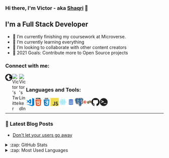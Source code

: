 ### Hi there, I'm Victor - aka [Shaqri][website] 👋  


## I'm a Full Stack Developer

- 🔭 I’m currently finishing my coursework at Microverse.
- 🌱 I’m currently learning everything 
- 👯 I’m looking to collaborate with other content creators
- 🥅 2021 Goals: Contribute more to Open Source projects

### Connect with me:

[<img align="left" alt="portfolio" width="22px" src="https://raw.githubusercontent.com/iconic/open-iconic/master/svg/globe.svg" />][website]
[<img align="left" alt="Victor's Twitter" width="22px" src="https://cdn.jsdelivr.net/npm/simple-icons@v3/icons/twitter.svg" />][twitter]
[<img align="left" alt="Victor's LinkedIn" width="22px" src="https://cdn.jsdelivr.net/npm/simple-icons@v3/icons/linkedin.svg" />][linkedin]

<br />

### Languages and Tools:

[<img align="left" alt="Visual Studio Code" width="26px" src="https://raw.githubusercontent.com/github/explore/80688e429a7d4ef2fca1e82350fe8e3517d3494d/topics/visual-studio-code/visual-studio-code.png" />][linkedin]
[<img align="left" alt="HTML5" width="26px" src="https://raw.githubusercontent.com/github/explore/80688e429a7d4ef2fca1e82350fe8e3517d3494d/topics/html/html.png" />](https://github.com/Shaqri/Capstone-Go-on-sales)
[<img align="left" alt="CSS3" width="26px" src="https://raw.githubusercontent.com/github/explore/80688e429a7d4ef2fca1e82350fe8e3517d3494d/topics/css/css.png" />](https://github.com/Shaqri/Capstone-Go-on-sales)
[<img align="left" alt="JavaScript" width="26px" src="https://raw.githubusercontent.com/github/explore/80688e429a7d4ef2fca1e82350fe8e3517d3494d/topics/javascript/javascript.png" />][linkedin]
[<img align="left" alt="React" width="26px" src="https://raw.githubusercontent.com/github/explore/80688e429a7d4ef2fca1e82350fe8e3517d3494d/topics/react/react.png" />][linkedin]
[<img align="left" alt="SQL" width="26px" src="https://raw.githubusercontent.com/github/explore/80688e429a7d4ef2fca1e82350fe8e3517d3494d/topics/sql/sql.png" />](https://github.com/Shaqri/SQL)
[<img align="left" alt="postgreSQL" width="26px" src="https://raw.githubusercontent.com/github/explore/80688e429a7d4ef2fca1e82350fe8e3517d3494d/topics/postgresql/postgresql.png" />](https://github.com/Shaqri/SQL)
[<img align="left" alt="Git" width="26px" src="https://raw.githubusercontent.com/github/explore/80688e429a7d4ef2fca1e82350fe8e3517d3494d/topics/git/git.png" />][linkedin]
[<img align="left" alt="GitHub" width="26px" src="https://raw.githubusercontent.com/github/explore/78df643247d429f6cc873026c0622819ad797942/topics/github/github.png" />](https://github.com/Shaqri)
[<img align="left" alt="Terminal" width="26px" src="https://raw.githubusercontent.com/github/explore/80688e429a7d4ef2fca1e82350fe8e3517d3494d/topics/terminal/terminal.png" />][linkedin]


<br />
<br />

---
### 📕 Latest Blog Posts

<!-- BLOG-POST-LIST:START -->
- [Don't let your users go away](https://medium.com/@victormanuelgonzale/dont-let-you-users-go-away-ux-basics-230babfa6840)


<details>
  <summary align="left">:zap: GitHub Stats</summary>
  
  <img align="left" alt="Shaqri's GitHub Stats" src="https://github-readme-stats.vercel.app/api?username=shaqri&show_icons=true&hide_border=true" />
</details>


<details>

  <summary>:zap: Most Used Languages</summary>

  <img align="left" alt="Shaqri's GitHub Top Languages" src="https://github-readme-stats.vercel.app/api/top-langs/?username=shaqri" />
 

</details>



[instagram]: https://www.instagram.com/21bgv1/
[linkedin]: https://www.linkedin.com/in/victor-manuel-gonzalez-buitrago/
[website]: https://shaqri.github.io/Portfolio/
[twitter]: https://twitter.com/victorgonbu1

